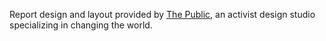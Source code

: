 Report design and layout provided by [The Public](https://thepublicstudio.ca), an activist design studio specializing in changing the world.